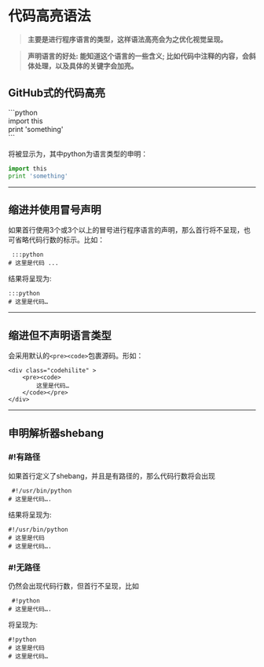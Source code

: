 
# 代码高亮语法

> **主要是进行程序语言的类型，这样语法高亮会为之优化视觉呈现。**

> **声明语言的好处: 能知道这个语言的一些含义; 比如代码中注释的内容，会斜体处理，以及具体的关键字会加亮。**

## GitHub式的代码高亮

\`\`\`python   
import this   
print 'something'  
\`\`\`

将被显示为，其中python为语言类型的申明：  

```python
import this
print 'something'
```

----

	
## 缩进并使用冒号声明
	
如果首行使用3个或3个以上的冒号进行程序语言的声明，那么首行将不呈现，也可省略代码行数的标示。比如：

     :::python
    # 这里是代码 ...
    
结果将呈现为:

    :::python
	# 这里是代码…

- - - -

## 缩进但不声明语言类型

会采用默认的`<pre><code>`包裹源码。形如：

	<div class="codehilite" >
	    <pre><code>
	        这里是代码…
	    </code></pre>
	</div>
	
- - - -
	
## 申明解析器shebang 

### #!有路径

如果首行定义了shebang，并且是有路径的，那么代码行数将会出现

     #!/usr/bin/python
    # 这里是代码….
    
结果将呈现为:

	#!/usr/bin/python
	# 这里是代码
	# 这里是代码….
		

### #!无路径

仍然会出现代码行数，但首行不呈现，比如

     #!python
    # 这里是代码….
    
将呈现为:

	#!python
	# 这里是代码
	# 这里是代码…

